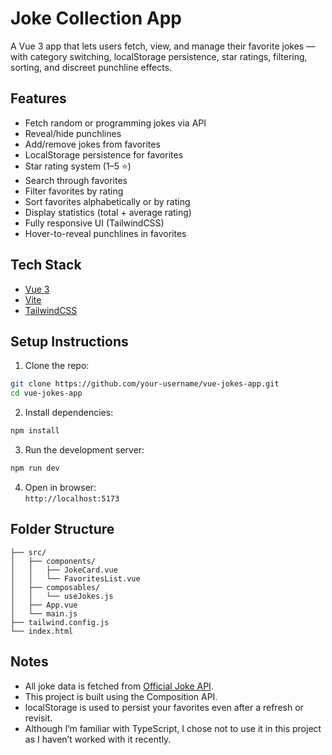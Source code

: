# Joke Collection App

A Vue 3 app that lets users fetch, view, and manage their favorite jokes — with category switching, localStorage persistence, star ratings, filtering, sorting, and discreet punchline effects.

## Features

- Fetch random or programming jokes via API
- Reveal/hide punchlines
- Add/remove jokes from favorites
- LocalStorage persistence for favorites
- Star rating system (1–5 ⭐)
- Search through favorites
- Filter favorites by rating
- Sort favorites alphabetically or by rating
- Display statistics (total + average rating)
- Fully responsive UI (TailwindCSS)
- Hover-to-reveal punchlines in favorites

## Tech Stack

- [Vue 3](https://vuejs.org/)
- [Vite](https://vitejs.dev/)
- [TailwindCSS](https://tailwindcss.com/)

## Setup Instructions

1. Clone the repo:

```bash
git clone https://github.com/your-username/vue-jokes-app.git
cd vue-jokes-app
```

2. Install dependencies:

```bash
npm install
```

3. Run the development server:

```bash
npm run dev
```

4. Open in browser:  
`http://localhost:5173`

## Folder Structure

```
├── src/
│   ├── components/
│   │   ├── JokeCard.vue
│   │   └── FavoritesList.vue
│   ├── composables/
│   │   └── useJokes.js
│   ├── App.vue
│   └── main.js
├── tailwind.config.js
└── index.html
```

## Notes

- All joke data is fetched from [Official Joke API](https://official-joke-api.appspot.com/).
- This project is built using the Composition API.
- localStorage is used to persist your favorites even after a refresh or revisit.
- Although I’m familiar with TypeScript, I chose not to use it in this project as I haven’t worked with it recently.
